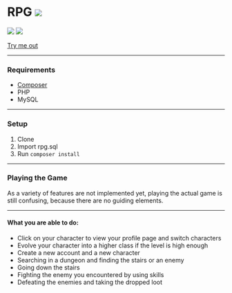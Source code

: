 # RPG ![](http://rpg.somethingcatchy.net/assets/img/icon_github.png) 
![](https://img.shields.io/endpoint?url=https://www.rpg.somethingcatchy.net/stats/users)
![](https://img.shields.io/endpoint?url=https://www.rpg.somethingcatchy.net/stats/characters)

[Try me out](http://rpg.somethingcatchy.net/)

---

### Requirements
- [Composer](https://getcomposer.org/)
- PHP
- MySQL

---

### Setup
1. Clone
2. Import rpg.sql
3. Run `composer install`

---

### Playing the Game
As a variety of features are not implemented yet,
playing the actual game is still confusing, because there
are no guiding elements.

---

#### What you are able to do:
 - Click on your character to view your profile page and switch characters
 - Evolve your character into a higher class if the level is high enough
 - Create a new account and a new character
 - Searching in a dungeon and finding the stairs or an enemy
 - Going down the stairs
 - Fighting the enemy you encountered by using skills
 - Defeating the enemies and taking the dropped loot
